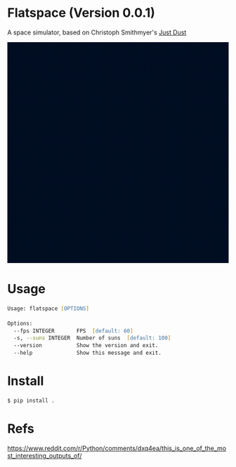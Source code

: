 # Flatspace (Version 0.0.1)

A space simulator, based on Christoph Smithmyer's [Just
Dust](https://gitlab.com/chrismit3s/just-dust/tree/master/src)

![Orbit](docs/flatspace-20191120T011617.gif)


# Usage

```zsh
Usage: flatspace [OPTIONS]

Options:
  --fps INTEGER       FPS  [default: 60]
  -s, --suns INTEGER  Number of suns  [default: 100]
  --version           Show the version and exit.
  --help              Show this message and exit.
```

# Install

```zsh
$ pip install .
```

# Refs

https://www.reddit.com/r/Python/comments/dxq4ea/this_is_one_of_the_most_interesting_outputs_of/
